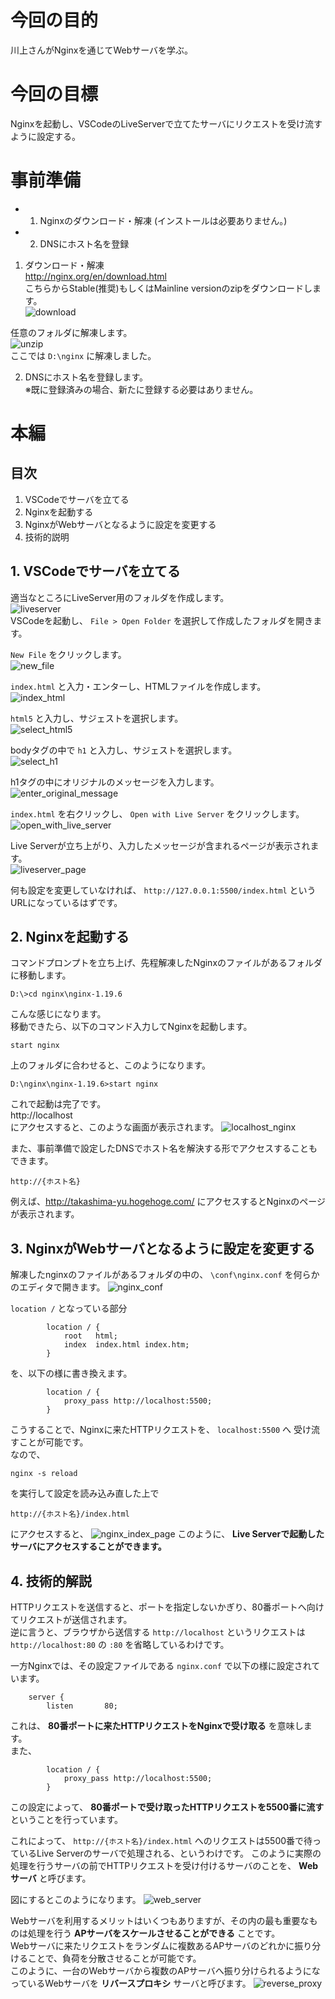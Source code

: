 # 今回の目的
川上さんがNginxを通じてWebサーバを学ぶ。

# 今回の目標
Nginxを起動し、VSCodeのLiveServerで立てたサーバにリクエストを受け流すように設定する。

# 事前準備
- 1. Nginxのダウンロード・解凍 (インストールは必要ありません。)
- 2. DNSにホスト名を登録

1. ダウンロード・解凍  
http://nginx.org/en/download.html  
こちらからStable(推奨)もしくはMainline versionのzipをダウンロードします。  
![download](1.download_nginx.png)
 
任意のフォルダに解凍します。  
![unzip](2.unzip_folder.png)  
ここでは `D:\nginx` に解凍しました。  

2. DNSにホスト名を登録します。  
※既に登録済みの場合、新たに登録する必要はありません。  

# 本編
## 目次
1. VSCodeでサーバを立てる
2. Nginxを起動する
3. NginxがWebサーバとなるように設定を変更する
4. 技術的説明

## 1. VSCodeでサーバを立てる
適当なところにLiveServer用のフォルダを作成します。  
![liveserver](4.liveserver_folder.png)  
VSCodeを起動し、 `File > Open Folder` を選択して作成したフォルダを開きます。  

`New File` をクリックします。  
![new_file](5.new_file.png)

`index.html` と入力・エンターし、HTMLファイルを作成します。  
![index_html](6.index_html.png)

`html5` と入力し、サジェストを選択します。  
![select_html5](7.select_html5.png)

bodyタグの中で `h1` と入力し、サジェストを選択します。  
![select_h1](8.select_h1.png)

h1タグの中にオリジナルのメッセージを入力します。
![enter_original_message](9.enter_original_message.png)

`index.html` を右クリックし、 `Open with Live Server` をクリックします。
![open_with_live_server](10.open_with_live_server.png)

Live Serverが立ち上がり、入力したメッセージが含まれるページが表示されます。  
![liveserver_page](11.liveserver_page.png)

何も設定を変更していなければ、 `http://127.0.0.1:5500/index.html` というURLになっているはずです。  

## 2. Nginxを起動する
コマンドプロンプトを立ち上げ、先程解凍したNginxのファイルがあるフォルダに移動します。
```
D:\>cd nginx\nginx-1.19.6
```
こんな感じになります。  
移動できたら、以下のコマンド入力してNginxを起動します。
```
start nginx
```
上のフォルダに合わせると、このようになります。   
```
D:\nginx\nginx-1.19.6>start nginx
```
これで起動は完了です。  
http://localhost  
にアクセスすると、このような画面が表示されます。
![localhost_nginx](3.localhost_nginx.png)

また、事前準備で設定したDNSでホスト名を解決する形でアクセスすることもできます。  
```
http://{ホスト名}
```
例えば、http://takashima-yu.hogehoge.com/ にアクセスするとNginxのページが表示されます。  

## 3. NginxがWebサーバとなるように設定を変更する
解凍したnginxのファイルがあるフォルダの中の、 `\conf\nginx.conf` を何らかのエディタで開きます。
![nginx_conf](12.nginx_conf.png)

`location /` となっている部分
```
        location / {
            root   html;
            index  index.html index.htm;
        }
```
を、以下の様に書き換えます。
```
        location / {
            proxy_pass http://localhost:5500;
        }
```
こうすることで、Nginxに来たHTTPリクエストを、 `localhost:5500` へ 受け流すことが可能です。  
なので、
```
nginx -s reload
```
を実行して設定を読み込み直した上で
```
http://{ホスト名}/index.html
```
にアクセスすると、
![nginx_index_page](14.nginx_index_page.png)
このように、 **Live Serverで起動したサーバにアクセスすることができます。**

## 4. 技術的解説
HTTPリクエストを送信すると、ポートを指定しないかぎり、80番ポートへ向けてリクエストが送信されます。  
逆に言うと、ブラウザから送信する `http://localhost` というリクエストは `http://localhost:80` の `:80` を省略しているわけです。  

一方Nginxでは、その設定ファイルである `nginx.conf` で以下の様に設定されています。
```
    server {
        listen       80;
```
これは、 **80番ポートに来たHTTPリクエストをNginxで受け取る** を意味します。  
また、
```
        location / {
            proxy_pass http://localhost:5500;
        }
```
この設定によって、 **80番ポートで受け取ったHTTPリクエストを5500番に流す** ということを行っています。  

これによって、 `http://{ホスト名}/index.html` へのリクエストは5500番で待っているLive Serverのサーバで処理される、というわけです。
このように実際の処理を行うサーバの前でHTTPリクエストを受け付けるサーバのことを、 **Webサーバ** と呼びます。  

図にするとこのようになります。
![web_server](15.web_server.png)

Webサーバを利用するメリットはいくつもありますが、その内の最も重要なものは処理を行う **APサーバをスケールさせることができる** ことです。  
Webサーバに来たリクエストをランダムに複数あるAPサーバのどれかに振り分けることで、負荷を分散させることが可能です。  
このように、一台のWebサーバから複数のAPサーバへ振り分けられるようになっているWebサーバを **リバースプロキシ** サーバと呼びます。
![reverse_proxy](16.reverse_proxy.png)
